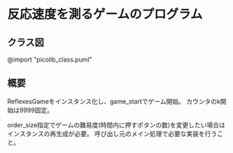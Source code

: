 # 反応速度を測るゲームのプログラム

## クラス図

@import "picolib_class.puml"

## 概要

ReflexesGameをインスタンス化し、game_startでゲーム開始。
カウンタのk開始は9999固定。

order_size指定でゲームの難易度(時間内に押すボタンの数)を変更したい場合はインスタンスの再生成が必要。
呼び出し元のメイン処理で必要な実装を行うこと。